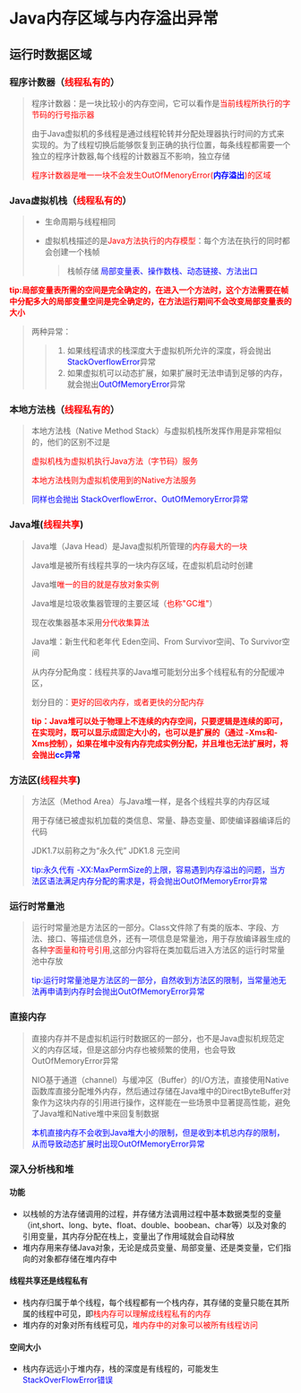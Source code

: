 # Java内存区域与内存溢出异常

## 运行时数据区域

### 程序计数器（<font color="red">线程私有的</font>）

> 程序计数器：是一块比较小的内存空间，它可以看作是<font color="red">当前线程所执行的字节码的行号指示器</font>
>
> 由于Java虚拟机的多线程是通过线程轮转并分配处理器执行时间的方式来实现的。为了线程切换后能够恢复到正确的执行位置，每条线程都需要一个独立的程序计数器,每个线程的计数器互不影响，独立存储
>
> <font color="red">程序计数器是唯一一块不会发生OutOfMenoryError(**<font color="blue">内存溢出</font>**)的区域</font>

### Java虚拟机栈（<font color="red">线程私有的</font>）

> * 生命周期与线程相同
>
> * 虚拟机栈描述的是<font color="red">Java方法执行的内存模型</font>：每个方法在执行的同时都会创建一个栈帧
>
>   > 栈帧存储 <font color='blue'>局部变量表、操作数栈、动态链接、方法出口</font>

<font color="red">**tip:局部变量表所需的空间是完全确定的，在进入一个方法时，这个方法需要在帧中分配多大的局部变量空间是完全确定的，在方法运行期间不会改变局部变量表的大小**</font>

> 两种异常：
>
> > 1. 如果线程请求的栈深度大于虚拟机所允许的深度，将会抛出<font color="blue">StackOverflowError</font>异常
> > 2. 如果虚拟机可以动态扩展，如果扩展时无法申请到足够的内存，就会抛出<font color="blue">OutOfMemoryError</font>异常

### 本地方法栈（<font color="red">线程私有的</font>）

> 本地方法栈（Native Method Stack）与虚拟机栈所发挥作用是非常相似的，他们的区别不过是
>
> <font color="red">虚拟机栈为虚拟机执行Java方法（字节码）服务</font>
>
> <font color="red">本地方法栈则为虚拟机使用到的Native方法服务</font>
>
> <font  color="blue">同样也会抛出 StackOverflowError、OutOfMemoryError异常</font>

### Java堆(<font color='red'>线程共享</font>)

> Java堆（Java Head）是Java虚拟机所管理的<font color="red">内存最大的一块</font>
>
> Java堆是被所有线程共享的一块内存区域，在虚拟机启动时创建
>
> Java堆<font color="red">唯一的目的就是存放对象实例</font>
>
> Java堆是垃圾收集器管理的主要区域（<font color="red">也称"GC堆"</font>）
>
> 现在收集器基本采用<font color="red">分代收集算法</font>
>
> Java堆：新生代和老年代   Eden空间、From Survivor空间、To Survivor空间
>
> 从内存分配角度：线程共享的Java堆可能划分出多个线程私有的分配缓冲区，
>
> 划分目的：<font color="red">更好的回收内存，或者更快的分配内存</font>
>
> <font color="red">**tip：Java堆可以处于物理上不连续的内存空间，只要逻辑是连续的即可，在实现时，既可以显示成固定大小的，也可以是扩展的（通过 -Xms和-Xms控制），如果在堆中没有内存完成实例分配，并且堆也无法扩展时，将会抛出<font color="blue">cc异常</font>**</font>  

### 方法区(<font color='red'>线程共享</font>)

> 方法区（Method Area）与Java堆一样，是各个线程共享的内存区域
>
> 用于存储已被虚拟机加载的类信息、常量、静态变量、即使编译器编译后的代码
>
> JDK1.7以前称之为“永久代” JDK1.8 元空间
>
> <font color="blue">tip:永久代有 -XX:MaxPermSize的上限，容易遇到内存溢出的问题，当方法区语法满足内存分配的需求是，将会抛出OutOfMemoryError异常</font>
>
> 

### 运行时常量池

> 运行时常量池是方法区的一部分。Class文件除了有类的版本、字段、方法、接口、等描述信息外，还有一项信息是常量池，用于存放编译器生成的各种<font color="red">字面量和符号引用</font>,这部分内容将在类加载后进入方法区的运行时常量池中存放
>
> <font color="blue">tip:运行时常量池是方法区的一部分，自然收到方法区的限制，当常量池无法再申请到内存时会抛出OutOfMemoryError异常</font>

### 直接内存

> 直接内存并不是虚拟机运行时数据区的一部分，也不是Java虚拟机规范定义的内存区域，但是这部分内存也被频繁的使用，也会导致OutOfMemoryError异常
>
> NIO基于通道（channel）与缓冲区（Buffer）的I/O方法，直接使用Native函数库直接分配堆外内存，然后通过存储在Java堆中的DirectByteBuffer对象作为这块内存的引用进行操作，这样能在一些场景中显著提高性能，避免了Java堆和Native堆中来回复制数据
>
> <font color="blue">本机直接内存不会收到Java堆大小的限制，但是收到本机总内存的限制，从而导致动态扩展时出现OutOfMemoryError异常</font>

### 深入分析栈和堆

#### 功能

* 以栈帧的方法存储调用的过程，并存储方法调用过程中基本数据类型的变量（int,short、long、byte、float、double、boobean、char等）以及对象的引用变量，其内存分配在栈上，变量出了作用域就会自动释放
* 堆内存用来存储Java对象，无论是成员变量、局部变量、还是类变量，它们指向的对象都存储在堆内存中

#### 线程共享还是线程私有

* 栈内存归属于单个线程，每个线程都有一个栈内存，其存储的变量只能在其所属的线程中可见，即<font color="red">栈内存可以理解成线程私有的内存</font>
* 堆内存的对象对所有线程可见，<font color="red">堆内存中的对象可以被所有线程访问</font>

#### 空间大小

* 栈内存远远小于堆内存，栈的深度是有线程的，可能发生<font color="blue">StackOverFlowError错误</font>









































